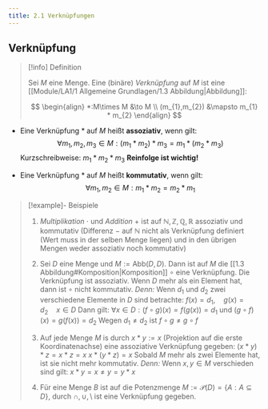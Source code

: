 ```yaml
---
title: 2.1 Verknüpfungen
---
```


## Verknüpfung

> [!info] Definition 
> 
> Sei $M$ eine Menge. Eine (binäre) *Verknüpfung* auf $M$ ist eine [[Module/LA1/1 Allgemeine Grundlagen/1.3 Abbildung|Abbildung]]:
> 
>  $$
> \begin{align}
> *:M\times M &\to M  \\
> (m_{1},m_{2}) &\mapsto m_{1} * m_{2}
> \end{align}
> $$

- Eine Verknüpfung $*$ auf $M$ heißt **assoziativ**, wenn gilt:
  $$
  \forall m_1, m_2, m_3 \in M:\left(m_1 * m_2\right) * m_3=m_1 *\left(m_2 * m_3\right)
  $$
  Kurzschreibweise: $m_{1}*m_{2}*m_{3}$
  **Reinfolge ist wichtig!**

- Eine Verknüpfung $*$ auf $M$ heißt **kommutativ**, wenn gilt:
  $$
  \forall m_{1}, m_{2} \in M : m_{1} * m_{2}=m_{2}*m_{1}
  $$
  
> [!example]- Beispiele
> 
> 1. *Multiplikation* $\cdot$ und *Addition* $+$ ist auf $\mathbb{N}, \mathbb{Z}, \mathbb{Q}, \mathbb{R}$ assoziativ und kommutativ
>    (Differenz $-$ auf $\mathbb{N}$ nicht als Verknüpfung definiert (Wert muss in der selben Menge liegen) und in den übrigen Mengen weder assoziativ noch kommutativ)
> 
> 2. Sei $D$ eine Menge und $M := \text{Abb}(D,D)$.
>    Dann ist auf $M$ die [[1.3 Abbildung#Komposition|Komposition]] $\circ$ eine Verknüpfung.
>    Die Verknüpfung ist assoziativ.
>    Wenn $D$ mehr als ein Element hat, dann ist $\circ$ nicht kommutativ.
>    *Denn:* Wenn $d_{1}$ und $d_{2}$ zwei verschiedene Elemente in $D$ sind betrachte:
>    $f(x) = d_{1}, \quad g(x)=d_{2} \quad x \in D$
>    Dann gilt:
>    $\forall x \in D: (f \circ g)(x)=f(g(x))=d_{1} \text{ und } (g \circ f)(x)=g(f(x))=d_{2}$
>    Wegen $d_{1}\neq d_{2}$ ist $f \circ g \neq g \circ f$
> 
> 3. Auf jede Menge $M$ is durch $x * y := x$ (Projektion auf die erste Koordinatenachse) eine assoziative Verknüpfung gegeben:
>    $(x * y)*z=x*z=x$
>    $x*(y*z)=x$
>    Sobald $M$ mehr als zwei Elemente hat, ist sie nicht mehr kommutativ.
>    *Denn:* Wenn $x,y \in M$ verschieden sind gilt:
>    $x * y = x \neq y = y * x$
> 
> 4. Für eine Menge $B$ ist auf die Potenzmenge $M:=\mathcal{P}(D)=\{ A: A \subseteq D \}$, durch $\cap, \cup, \setminus$ ist eine Verknüpfung gegeben.
